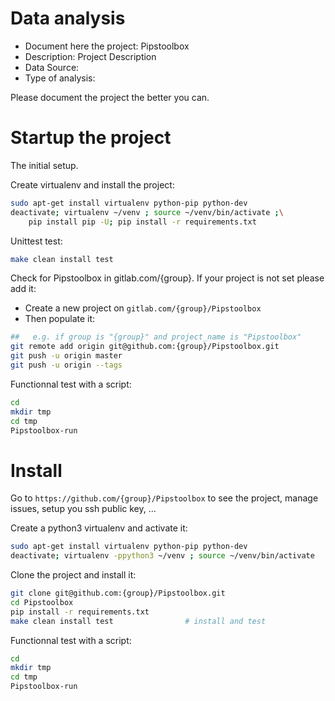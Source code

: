 # Data analysis
- Document here the project: Pipstoolbox
- Description: Project Description
- Data Source:
- Type of analysis:

Please document the project the better you can.

# Startup the project

The initial setup.

Create virtualenv and install the project:
```bash
sudo apt-get install virtualenv python-pip python-dev
deactivate; virtualenv ~/venv ; source ~/venv/bin/activate ;\
    pip install pip -U; pip install -r requirements.txt
```

Unittest test:
```bash
make clean install test
```

Check for Pipstoolbox in gitlab.com/{group}.
If your project is not set please add it:

- Create a new project on `gitlab.com/{group}/Pipstoolbox`
- Then populate it:

```bash
##   e.g. if group is "{group}" and project_name is "Pipstoolbox"
git remote add origin git@github.com:{group}/Pipstoolbox.git
git push -u origin master
git push -u origin --tags
```

Functionnal test with a script:

```bash
cd
mkdir tmp
cd tmp
Pipstoolbox-run
```

# Install

Go to `https://github.com/{group}/Pipstoolbox` to see the project, manage issues,
setup you ssh public key, ...

Create a python3 virtualenv and activate it:

```bash
sudo apt-get install virtualenv python-pip python-dev
deactivate; virtualenv -ppython3 ~/venv ; source ~/venv/bin/activate
```

Clone the project and install it:

```bash
git clone git@github.com:{group}/Pipstoolbox.git
cd Pipstoolbox
pip install -r requirements.txt
make clean install test                # install and test
```
Functionnal test with a script:

```bash
cd
mkdir tmp
cd tmp
Pipstoolbox-run
```
